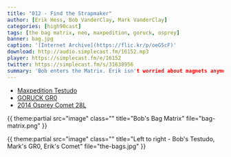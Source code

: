 ```yaml
---
title: "012 - Find the Strapmaker"
author: [Erik Hess, Bob VanderClay, Mark VanderClay]
categories: [high90cast]
tags: [the bag matrix, neo, maxpedition, goruck, osprey]
banner: bag.jpg
caption: '[Internet Archive](https://flic.kr/p/oeG5cF)'
download: http://audio.simplecast.fm/16152.mp3
player: https://simplecast.fm/e/16152
twitter: https://simplecast.fm/s/31638956
summary: 'Bob enters the Matrix. Erik isn't worried about magnets anymore. Mark gets mad over a stripped screw.'
---
```


* [Maxpedition Testudo](http://www.maxpedition.com/store/pc/Testudo-Laptop-Backpack-Large-p1902.htm)
* [GORUCK GR0](http://www.goruck.com/gr0-black-/p/GEAR-000065)
* [2014 Osprey Comet 28L](http://solobagging.com/2014/07/07/gear-review-day-trek-osprey-comet/)

{{ theme:partial src="image" class="" title="Bob's Bag Matrix" file="bag-matrix.png" }}

{{ theme:partial src="image" class="" title="Left to right - Bob's Testudo, Mark's GR0, Erik's Comet" file="the-bags.jpg" }}

